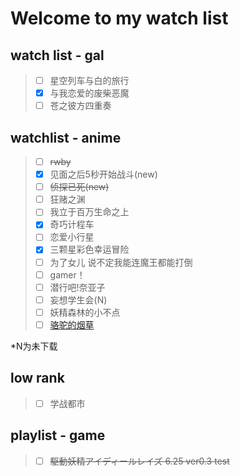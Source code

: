 # Welcome to my watch list

## watch list - gal
> - [ ] 星空列车与白的旅行
> - [x] 与我恋爱的废柴恶魔
> - [ ] 苍之彼方四重奏



## watchlist - anime
> - [ ] ~~rwby~~
> - [x] 见面之后5秒开始战斗(new)
> - [ ] ~~侦探已死(new)~~
> - [ ] 狂赌之渊
> - [ ] 我立于百万生命之上
> - [x] 奇巧计程车
> - [ ] 恋爱小行星
> - [x] 三颗星彩色幸运冒险
> - [ ] 为了女儿 说不定我能连魔王都能打倒
> - [ ] gamer！
> - [ ] 潜行吧!奈亚子
> - [ ] 妄想学生会(N)
> - [ ] 妖精森林的小不点
> - [ ] [骆驼的烟草](https://www.skyey2.com/forum.php?mod=viewthread&tid=10995)
>



*N为未下载

## low rank
>- [ ] 学战都市

## playlist - game
> - [ ] ~~駆動妖精アイディールレイズ     6.25 ver0.3 test~~

